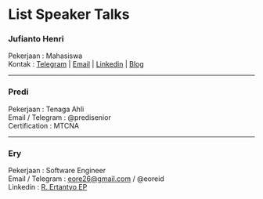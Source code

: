 # List Speaker Talks

### Jufianto Henri 
Pekerjaan : Mahasiswa  
Kontak : [Telegram](https://t.me/jufiantohenri) | [Email](mailto://jufiantohendri@gmail.com) | [Linkedin](https://www.linkedin.com/in/jufianto/) | [Blog](https://blog.jufianto.com) 



----
### Predi
Pekerjaan : Tenaga Ahli    
Email / Telegram : @predisenior      
Certification : MTCNA  

----
### Ery
Pekerjaan : Software Engineer    
Email / Telegram : eore26@gmail.com / @eoreid     
Linkedin : [R. Ertantyo EP](https://id.linkedin.com/in/ertantyo-edi-prabowo-010216166)
